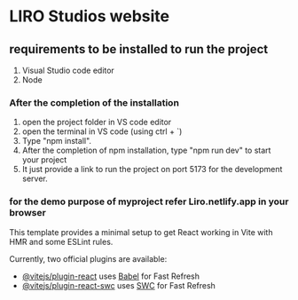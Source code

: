 # LIRO Studios website
## requirements to be installed to run the project
1. Visual Studio code editor
2. Node
### After the completion of the  installation 
1. open the project folder in VS code editor
2. open the terminal in VS code (using ctrl + `)
3. Type "npm install".
4. After the completion of npm installation, type "npm run dev" to start your project
5. It just provide a link to run the project on port 5173 for the development server.

### for the demo purpose of myproject refer **Liro.netlify.app** in your browser


















This template provides a minimal setup to get React working in Vite with HMR and some ESLint rules.

Currently, two official plugins are available:

- [@vitejs/plugin-react](https://github.com/vitejs/vite-plugin-react/blob/main/packages/plugin-react/README.md) uses [Babel](https://babeljs.io/) for Fast Refresh
- [@vitejs/plugin-react-swc](https://github.com/vitejs/vite-plugin-react-swc) uses [SWC](https://swc.rs/) for Fast Refresh
